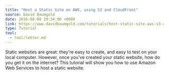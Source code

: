 ```yaml
---
title: "Host a Static Site on AWS, using S3 and CloudFront"
source: David Baumgold
date: 2016-08-08 19:34:00 +0000
link: https://www.davidbaumgold.com/tutorials/host-static-site-aws-s3-cloudfront/
type: Tutorial
tool:
  - tool/lektor.md
---
```

Static websites are great: they're easy to create, and easy to test on your local computer. However, once you've created your static website, how do you get it on the internet? This tutorial will show you how to use Amazon Web Services to host a static website.





